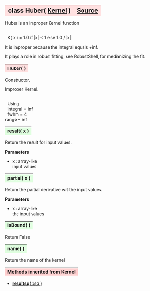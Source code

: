 ---
---
<br><br>

<a name="Huber"></a>
<table><thead style="background-color:#FFE0E0; width:100%; font-size:20px"><tr><th style="text-align:left">
<strong>class Huber(</strong> <a href="./Kernel.html">Kernel</a> )</th><th style="text-align:right"><a href=https://github.com/dokester/BayesicFitting/blob/master/BayesicFitting/source/kernels/Huber.py target=_blank>Source</a></th></tr></thead></table>
<p>

Huber is an improper Kernel function

<br>&nbsp; K( x ) = 1.0 if |x| < 1 else 1.0 / |x|<br>

It is improper because the integral equals +inf.

It plays a role in robust fitting, see RobustShell, for medianizing the fit.


<a name="Huber"></a>
<table><thead style="background-color:#FFE0E0; width:100%; font-size:15px"><tr><th style="text-align:left">
<strong>Huber(</strong> ) 
</th></tr></thead></table>
<p>

Constructor.

Improper Kernel.

<br>&nbsp; Using<br>
&nbsp; integral = inf<br>
&nbsp; fwhm = 4<br>
 range = inf

<a name="result"></a>
<table><thead style="background-color:#E0FFE0; width:100%; font-size:15px"><tr><th style="text-align:left">
<strong>result(</strong> x )
</th></tr></thead></table>
<p>

Return the result for input values.

<b>Parameters</b><br>
* x  :  array-like<br>
    input values

<a name="partial"></a>
<table><thead style="background-color:#E0FFE0; width:100%; font-size:15px"><tr><th style="text-align:left">
<strong>partial(</strong> x )
</th></tr></thead></table>
<p>

Return the partial derivative wrt the input values.

<b>Parameters</b><br>
* x  :  array-like<br>
    the input values

<a name="isBound"></a>
<table><thead style="background-color:#E0FFE0; width:100%; font-size:15px"><tr><th style="text-align:left">
<strong>isBound(</strong> )
</th></tr></thead></table>
<p>
Return False 

<a name="name"></a>
<table><thead style="background-color:#E0FFE0; width:100%; font-size:15px"><tr><th style="text-align:left">
<strong>name(</strong> )
</th></tr></thead></table>
<p>
Return the name of the kernel 

<table><thead style="background-color:#FFD0D0; width:100%; font-size:15px"><tr><th style="text-align:left">
<strong>Methods inherited from</strong> <a href="./Kernel.html">Kernel</a></th></tr></thead></table>


* [<strong>resultsq(</strong> xsq )](./Kernel.md#resultsq)
